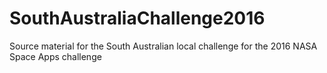 # SouthAustraliaChallenge2016
Source material for the South Australian local challenge for the 2016 NASA Space Apps challenge
